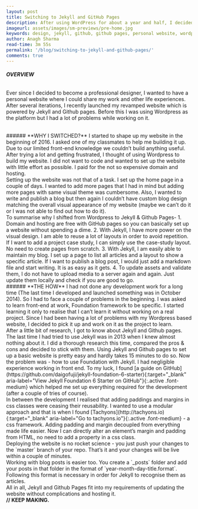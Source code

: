 ```yaml
---
layout: post
title: Switching to Jekyll and GitHub Pages
description: After using WordPress for about a year and half, I decided to switch to Jekyll and Github Pages for the ease of update and customisation. Domain and hosting are free with GitHub pages so you can basically set up a website without spending a dime. With Jekyll, I have more power on the visual design and reusability. Find out more in the article.
imageurl: assets/images/sm-previews/pre-home.jpg
keywords: design, jekyll, github, github pages, personal website, wordpress, blog
author: Anagh Sharma
read-time: 3m 55s
permalink: '/blog/switching-to-jekyll-and-github-pages/'
comments: true
---
```


###### **OVERVIEW**
Ever since I decided to become a professional designer, I wanted to have a personal website where I could share my work and other life experiences. After several iterations, I recently launched my revamped website which is powered by Jekyll and Github pages. Before this I was using Wordpress as the platform but I had a lot of problems while working on it.

<br>
###### **WHY I SWITCHED?**
I started to shape up my website in the beginning of 2016. I asked one of my classmates to help me building it up. Due to our limited front-end knowledge we couldn’t build anything useful. After trying a lot and getting frustrated, I thought of using Wordpress to build my website. I did not want to code and wanted to set up the website with little effort as possible. I paid for the not so expensive domain and hosting.

<br>
Setting up the website was not that of a task. I set up the home page in a couple of days. I wanted to add more pages that I had in mind but adding more pages with same visual theme was cumbersome. Also, I wanted to write and publish a blog but then again I couldn’t have custom blog design matching the overall visual appearance of my website (maybe we can’t do it or I was not able to find out how to do it).

<br>
To summarise why I shifted from Wordpress to Jekyll & Github Pages- 
1. Domain and hosting are free with GitHub pages so you can basically set up a website without spending a dime.
2. With Jekyll, I have more power on the visual design. I am able to reuse a lot of layouts in order to avoid repetition. If I want to add a project case study, I can simply use the case-study layout. No need to create pages from scratch.
3. With Jekyll, I am easily able to maintain my blog. I set up a page to list all articles and a layout to show a specific article. If I want to publish a blog post, I would just add a markdown file and start writing. It is as easy as it gets.
4. To update assets and validate them, I do not have to upload media to a server again and again. Just update them locally and check if you are good to go.

<br>
###### **THE HOW**
I had not done any development work for a long time (The last time I developed and launched something was in October 2014). So I had to face a couple of problems in the beginning. I was asked to learn front-end at work, Foundation framework to be specific. I started learning it only to realise that I can’t learn it without working on a real project. Since I had been having a lot of problems with my Wordpress based website, I decided to pick it up and work on it as the project to learn.

<br>
After a little bit of research, I got to know about Jekyll and Github pages. The last time I had tried to use Jekyll was in 2013 when I knew almost nothing about it. I did a thorough research this time, compared the pros & cons and decided to stick with them. Using Jekyll and Github pages to set up a basic website is pretty easy and hardly takes 15 minutes to do so. Now the problem was - how to use Foundation with Jekyll. I had negligible experience working in front end. To my luck, I found [a guide on GitHub](https://github.com/daigofuji/jekyll-foundation-6-starter){:target="_blank" aria-label="View Jekyll Foundation 6 Starter on GitHub"}{:.active .font-medium} which helped me set up everything required for the development (after a couple of tries of course).

<br>
In between the development I realised that adding paddings and margins in css classes were ceasing their reusability. I wanted to use a modular approach and that is when I found [Tachyons](http://tachyons.io){:target="_blank" aria-label="Go to tachyons.io"}{:.active .font-medium} - a css framework. Adding padding and margin decoupled from everything made life easier. Now I can directly alter an element’s margin and padding from HTML, no need to add a property in a css class.

<br>
Deploying the website is no rocket science - you just push your changes to the `master` branch of your repo. That’s it and your changes will be live within a couple of minutes. 

<br>
Working with blog posts is easier too. You create a `_posts` folder and add your posts in that folder in the format of `year-month-day-title.format`. Following this format is necessary in order for Jekyll to recognise them as articles. 

<br>
All in all, Jekyll and Github Pages fit into my requirements of updating the website without complications and hosting it.

<br>
<strong>// KEEP MAKING.<strong>